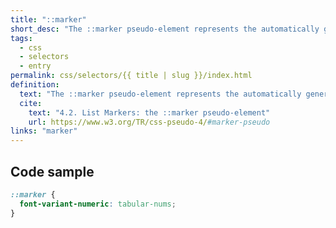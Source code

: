 ```yaml
---
title: "::marker"
short_desc: "The ::marker pseudo-element represents the automatically generated marker box of a list item."
tags:
  - css
  - selectors
  - entry
permalink: css/selectors/{{ title | slug }}/index.html
definition:
  text: "The ::marker pseudo-element represents the automatically generated marker box of a list item."
  cite:
    text: "4.2. List Markers: the ::marker pseudo-element"
    url: https://www.w3.org/TR/css-pseudo-4/#marker-pseudo
links: "marker"
---
```


<h2 class="h3"><span>Code sample</span></h2>

```css
::marker {
  font-variant-numeric: tabular-nums;
}
```
